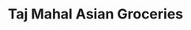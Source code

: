 ---
title: "Taj Mahal Asian Groceries"
url: /garland/taj-mahal-asian-groceries/
shop: Supermarkt
---